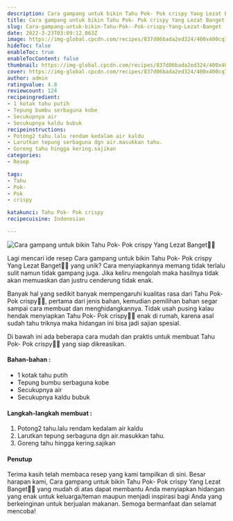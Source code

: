 ```yaml
---
description: Cara gampang untuk bikin Tahu Pok- Pok crispy Yang Lezat Banget"
title: Cara gampang untuk bikin Tahu Pok- Pok crispy Yang Lezat Banget
slug: Cara-gampang-untuk-bikin-Tahu-Pok--Pok-crispy-Yang-Lezat-Banget
date: 2022-3-23T03:09:12.063Z
image: https://img-global.cpcdn.com/recipes/837d06bada2ed324/400x400cq70/photo.jpg
hideToc: false
enableToc: true
enableTocContent: false
thumbnail: https://img-global.cpcdn.com/recipes/837d06bada2ed324/400x400cq70/photo.jpg
cover: https://img-global.cpcdn.com/recipes/837d06bada2ed324/400x400cq70/photo.jpg
author: admin
ratingvalue: 4.8
reviewcount: 124
recipeingredient:
- 1 kotak tahu putih
- Tepung bumbu serbaguna kobe
- Secukupnya air
- Secukupnya kaldu bubuk
recipeinstructions:
- Potong2 tahu.lalu rendam kedalam air kaldu
- Larutkan tepung serbaguna dgn air.masukkan tahu.
- Goreng tahu hingga kering.sajikan
categories:
- Resep

tags:
- Tahu
- Pok-
- Pok
- crispy

katakunci: Tahu Pok- Pok crispy
recipecuisine: Indonesian

---
```


![Cara gampang untuk bikin Tahu Pok- Pok crispy Yang Lezat Banget👩‍🍳](https://img-global.cpcdn.com/recipes/837d06bada2ed324/400x400cq70/photo.jpg)

Lagi mencari ide resep Cara gampang untuk bikin Tahu Pok- Pok crispy Yang Lezat Banget👩‍🍳 yang unik? Cara menyiapkannya memang tidak terlalu sulit namun tidak gampang juga. Jika keliru mengolah maka hasilnya tidak akan memuaskan dan justru cenderung tidak enak.

Banyak hal yang sedikit banyak mempengaruhi kualitas rasa dari Tahu Pok- Pok crispy👩‍🍳, pertama dari jenis bahan, kemudian pemilihan bahan segar sampai cara membuat dan menghidangkannya. Tidak usah pusing kalau hendak menyiapkan Tahu Pok- Pok crispy👩‍🍳 enak di rumah, karena asal sudah tahu triknya maka hidangan ini bisa jadi sajian spesial.

Di bawah ini ada beberapa cara mudah dan praktis untuk membuat Tahu Pok- Pok crispy👩‍🍳 yang siap dikreasikan.

<!--inarticleads1-->

#### Bahan-bahan :

- 1 kotak tahu putih
- Tepung bumbu serbaguna kobe
- Secukupnya air
- Secukupnya kaldu bubuk

<!--inarticleads2-->

#### Langkah-langkah membuat :

1. Potong2 tahu.lalu rendam kedalam air kaldu
1. Larutkan tepung serbaguna dgn air.masukkan tahu.
1. Goreng tahu hingga kering.sajikan

#### Penutup

Terima kasih telah membaca resep yang kami tampilkan di sini. Besar harapan kami, Cara gampang untuk bikin Tahu Pok- Pok crispy Yang Lezat Banget👩‍🍳 yang mudah di atas dapat membantu Anda menyiapkan hidangan yang enak untuk keluarga/teman maupun menjadi inspirasi bagi Anda yang berkeinginan untuk berjualan makanan. Semoga bermanfaat dan selamat mencoba!